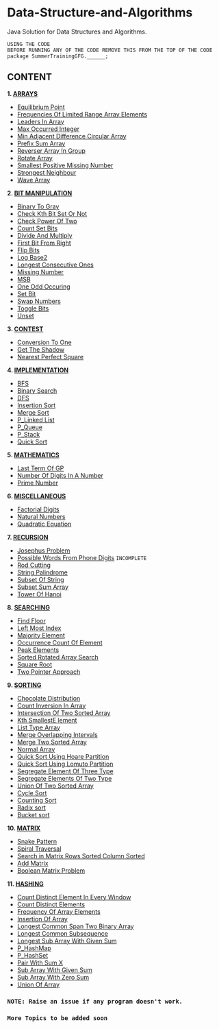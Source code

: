 # Data-Structure-and-Algorithms
Java Solution for Data Structures and Algorithms.
    
    USING THE CODE
    BEFORE RUNNING ANY OF THE CODE REMOVE THIS FROM THE TOP OF THE CODE
    package SummerTrainingGFG.______;
    
## CONTENT
<b>1. [ARRAYS](Arrays)</b>
* [Equilibrium Point](Arrays/EquilibriumPoint.java)
* [Frequencies Of Limited Range Array Elements](Arrays/FrequenciesOfLimitedRangeArrayElements.java)
* [Leaders In Array](Arrays/LeadersInArray.java)
* [Max Occurred Integer](Arrays/MaxOccurredInteger.java)
* [Min Adjacent Difference Circular Array](Arrays/MinAdjacentDifferenceCircularArray.java)
* [Prefix Sum Array](Arrays/PrefixSumArray.java)
* [Reverser Array In Group](Arrays/ReverserArrayInGroup.java)
* [Rotate Array](Arrays/RotateArray.java)
* [Smallest Positive Missing Number](Arrays/SmallestPositiveMissingNumber.java)
* [Strongest Neighbour](Arrays/StrongestNeighbour.java)
* [Wave Array](Arrays/WaveArray.java)

<b>2.	[BIT MANIPULATION](BitManipulation)</b>
* [Binary To Gray](BitManipulation/BinaryToGray.java)
* [Check Kth Bit Set Or Not](BitManipulation/CheckKthBitSetOrNot.java)
* [Check Power Of Two](BitManipulation/CheckPowerOfTwo.java)
* [Count Set Bits](BitManipulation/CountSetBits.java)
* [Divide And Multiply](BitManipulation/DivideAndMultiply.java)
* [First Bit From Right](BitManipulation/FirstBitFromRight.java)
* [Flip Bits](BitManipulation/FlipBits.java)
* [Log Base2](BitManipulation/LogBase2.java)
* [Longest Consecutive Ones](BitManipulation/LongestConsecutiveOnes.java)
* [Missing Number](BitManipulation/MissingNumber.java)
* [MSB](BitManipulation/MSB.java)
* [One Odd Occuring](BitManipulation/OneOddOccuring.java)
* [Set Bit](BitManipulation/SetBit.java)
* [Swap Numbers](BitManipulation/SwapNumbers.java)
* [Toggle Bits](BitManipulation/ToggleBits.java)
* [Unset](BitManipulation/Unset.java)

<b>3.	[CONTEST](Contest)</b>
* [Conversion To One](Contest/ConversionToOne.java)
* [Get The Shadow](Contest/GetTheShadow.java)
* [Nearest Perfect Square](Contest/NearestPerfectSquare.java)

<b>4.	[IMPLEMENTATION](Implementation)</b>
* [BFS](Implementation/BFS.java)
* [Binary Search](Implementation/BinarySearch.java)
* [DFS](Implementation/DFS.java)
* [Insertion Sort](Implementation/InsertionSort.java)
* [Merge Sort](Implementation/MergeSort.java)
* [P_Linked List](Implementation/P_LinkedList.java)
* [P_Queue](Implementation/P_Queue.java)
* [P_Stack](Implementation/P_Stack.java)
* [Quick Sort](Implementation/QuickSort.java)

<b>5.	[MATHEMATICS](Mathematics)</b>

* [Last Term Of GP](Mathematics/LastTermOfGP.java)
* [Number Of Digits In A Number](Mathematics/NumberOfDigitsInANumber.java)
* [Prime Number](Mathematics/PrimeNumber.java)

<b>6.	[MISCELLANEOUS](Miscellaneous)</b>

* [Factorial Digits](Miscellaneous/FactorialDigits.java)
* [Natural Numbers](Miscellaneous/NaturalNumbers.java)
* [Quadratic Equation](Miscellaneous/QuadraticEquation.java)

<b>7.	[RECURSION](Recursion)</b>

* [Josephus Problem](Recursion/JosephusProblem.java)
* [Possible Words From Phone Digits](Recursion/PossibleWordsFromPhoneDigits.java)  `INCOMPLETE`
* [Rod Cutting](Recursion/RodCutting.java)
* [String Palindrome](Recursion/StringPalindrome.java)
* [Subset Of String](Recursion/SubsetOfString.java)
* [Subset Sum Array](Recursion/SubsetSumArray.java)
* [Tower Of Hanoi](Recursion/TowerOfHanoi.java)

<b>8.	[SEARCHING](Searching)</b>

* [Find Floor](Searching/FindFloor.java)
* [Left Most Index](Searching/LeftMostIndex.java)
* [Majority Element](Searching/MajorityElement.java)
* [Occurrence Count Of Element](Searching/OccurrenceCountOfElement.java)
* [Peak Elements](Searching/PeakElements.java)
* [Sorted Rotated Array Search](Searching/SortedRotatedArraySearch.java)
* [Square Root](Searching/SquareRoot.java)
* [Two Pointer Approach](Searching/TwoPointerApproach.java)

<b>9.	[SORTING](Sorting)</b>

* [Chocolate Distribution](Sorting/ChocolateDistribution.java)
* [Count Inversion In Array](Sorting/CountInversionInArray.java)
* [Intersection Of Two Sorted Array](Sorting/IntersectionOfTwoSortedArray.java)
* [Kth SmallestE lement](Sorting/KthSmallestElement.java)
* [List Type Array](Sorting/ListTypeArray.java)
* [Merge Overlapping Intervals](Sorting/MergeOverlappingIntervals.java)
* [Merge Two Sorted Array](Sorting/MergeTwoSortedArray.java)
* [Normal Array](Sorting/NormalArray.java)
* [Quick Sort Using Hoare Partition](Sorting/QuickSortUsingHoarePartition.java)
* [Quick Sort Using Lomuto Partition](Sorting/QuickSortUsingLomutoPartition.java)
* [Segregate Element Of Three Type](Sorting/SegregateElementOfThreeType.java)
* [Segregate Elements Of Two Type](Sorting/SegregateElementsOfTwoType.java)
* [Union Of Two Sorted Array](Sorting/UnionOfTwoSortedArray.java)
* [Cycle Sort](Sorting/CycleSort.java)
* [Counting Sort](Sorting/CountingSort.java)
* [Radix sort](Sorting/RadixSort.java)
* [Bucket sort](Sorting/BucketSort.java)

<b>10. [MATRIX](Matrix)</b>

* [Snake Pattern](Matrix/SnakePattern.java)
* [Spiral Traversal](Matrix/SpiralTraversal.java)
* [Search in Matrix Rows Sorted Column Sorted](Matrix/SearchInMatrix.java)
* [Add Matrix](Matrix/AddMatrix.java)
* [Boolean Matrix Problem](Matrix/BooleanMatrixProblem.java)

<b>11. [HASHING](Hashing)</b>

* [Count Distinct Element In Every Window](Hashing/CountDistinctElementInEveryWindow.java)
* [Count Distinct Elements](Hashing/CountDistinctElements.java)
* [Frequency Of Array Elements](Hashing/FrequencyOfArrayElements.java)
* [Insertion Of Array](Hashing/InsertionOfArray.java)
* [Longest Common Span Two Binary Array](Hashing/LongestCommonSpanTwoBinaryArray.java)
* [Longest Common Subsequence](Hashing/LongestCommonSubsequence.java)
* [Longest Sub Array With Given Sum](Hashing/LongestSubArrayWithGivenSum.java)
* [P_HashMap](Hashing/P_HashMap.java)
* [P_HashSet](Hashing/P_HashSet.java)
* [Pair With Sum X](Hashing/PairWithSumX.java)
* [Sub Array With Given Sum](Hashing/SubArrayWithGivenSum.java)
* [Sub Array With Zero Sum](Hashing/SubArrayWithZeroSum.java)
* [Union Of Array](Hashing/UnionOfArray.java)


### `NOTE: Raise an issue if any program doesn't work.`
### `More Topics to be added soon`